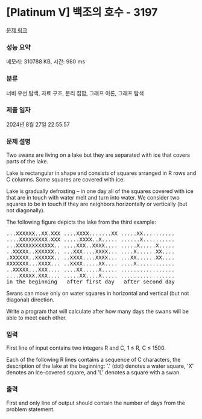 # [Platinum V] 백조의 호수 - 3197 

[문제 링크](https://www.acmicpc.net/problem/3197) 

### 성능 요약

메모리: 310788 KB, 시간: 980 ms

### 분류

너비 우선 탐색, 자료 구조, 분리 집합, 그래프 이론, 그래프 탐색

### 제출 일자

2024년 8월 27일 22:55:57

### 문제 설명

<p>Two swans are living on a lake but they are separated with ice that covers parts of the lake. </p>

<p>Lake is rectangular in shape and consists of squares arranged in R rows and C columns. Some squares are covered with ice. </p>

<p>Lake is gradually defrosting – in one day all of the squares covered with ice that are in touch with water melt and turn into water. We consider two squares to be in touch if they are neighbors horizontally or vertically (but not diagonally). </p>

<p>The following figure depicts the lake from the third example: </p>

<pre>...XXXXXX..XX.XXX ....XXXX.......XX .....XX.......... 
....XXXXXXXXX.XXX .....XXXX..X..... ......X.......... 
...XXXXXXXXXXXX.. ....XXX..XXXX.... .....X.....X..... 
..XXXXX..XXXXXX.. ...XXX....XXXX... ....X......XX.... 
.XXXXXX..XXXXXX.. ..XXXX....XXXX... ...XX......XX.... 
XXXXXXX...XXXX... ..XXXX.....XX.... ....X............ 
..XXXXX...XXX.... ....XX.....X..... ................. 
....XXXXX.XXX.... .....XX....X..... ................. 
in the beginning   after first day   after second day 
</pre>

<p>Swans can move only on water squares in horizontal and vertical (but not diagonal) direction. </p>

<p>Write a program that will calculate after how many days the swans will be able to meet each other. </p>

### 입력 

 <p>First line of input contains two integers R and C, 1 ≤ R, C ≤ 1500. </p>

<p>Each of the following R lines contains a sequence of C characters, the description of the lake at the beginning: '.' (dot) denotes a water square, 'X' denotes an ice-covered square, and 'L' denotes a square with a swan.</p>

### 출력 

 <p>First and only line of output should contain the number of days from the problem statement. </p>

